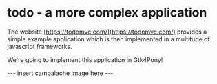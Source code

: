 # todo - a more complex application

The website [https://todomvc.com/](https://todomvc.com/) provides a simple
example application which is then implemented in a multitude of javascript
frameworks.

We're going to implement this application in Gtk4Pony!

--- insert cambalache image here ---


